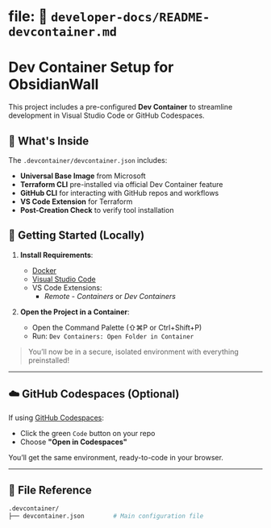 
# file: 📁 `developer-docs/README-devcontainer.md`

# Dev Container Setup for ObsidianWall

This project includes a pre-configured **Dev Container** to streamline development in Visual Studio Code or GitHub Codespaces.

## 🔧 What's Inside

The `.devcontainer/devcontainer.json` includes:
- **Universal Base Image** from Microsoft
- **Terraform CLI** pre-installed via official Dev Container feature
- **GitHub CLI** for interacting with GitHub repos and workflows
- **VS Code Extension** for Terraform
- **Post-Creation Check** to verify tool installation

## 🚀 Getting Started (Locally)

1. **Install Requirements**:
   - [Docker](https://www.docker.com/products/docker-desktop/)
   - [Visual Studio Code](https://code.visualstudio.com/)
   - VS Code Extensions:
     - *Remote - Containers* or *Dev Containers*

2. **Open the Project in a Container**:
   - Open the Command Palette (⇧⌘P or Ctrl+Shift+P)
   - Run: `Dev Containers: Open Folder in Container`

> You’ll now be in a secure, isolated environment with everything preinstalled!

---

## ☁️ GitHub Codespaces (Optional)

If using [GitHub Codespaces](https://github.com/features/codespaces):
- Click the green `Code` button on your repo
- Choose **"Open in Codespaces"**

You’ll get the same environment, ready-to-code in your browser.

---

## 📂 File Reference

```bash
.devcontainer/
├── devcontainer.json        # Main configuration file
